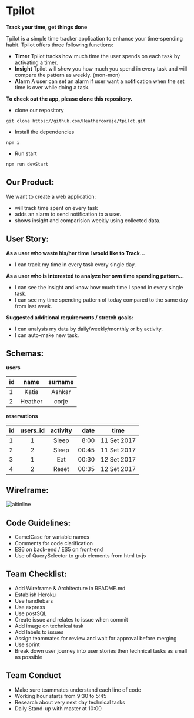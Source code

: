 # Tpilot
**Track your time, get things done**

Tpilot is a simple time tracker application to enhance your time-spending habit.
Tpilot offers three following functions:

+ **Timer** Tpilot tracks how much time the user spends on each task by activating a timer.
+ **Insight** Tpilot will show you how much you spend in every task and will compare the pattern as weekly. (mon-mon)
+ **Alarm** A user  can set an alarm if user want a notification when the set time is over while doing a task.

**To check out the app, please clone this repository.**
* clone our repository
```
git clone https://github.com/Heathercoraje/tpilot.git
```
* Install the dependencies
```
npm i
```
* Run start
```
npm run devStart
```

## Our Product:

We want to create a web application:
* will track time spent on every task
* adds an alarm to send notification to a user.
* shows insight and comparision weekly using collected data.

## User Story:

**As a user who waste his/her time I would like to Track...**
* I can track my time in every task every single day.

**As a user who is interested to analyze her own time spending pattern...**
* I can see the insight and know how much time I spend in every single task.
* I can see my time spending pattern of today compared to the same day from last week.

**Suggested additional requirements / stretch goals:**
* I can analysis my data by daily/weekly/monthly or by activity.
* I can auto-make new task.

## Schemas:
**users**

| id  |  name | surname |
| --- |:-----:|:-------:|
| 1 | Katia | Ashkar |
| 2 | Heather | corje |

**reservations**

| id  | users_id | activity | date | time |
| --- |:---------:|:------:| -------: | ----- |
| 1 | 1 | Sleep | 8:00 |11 Set 2017|
| 2 | 2 | Sleep | 00:45 |11 Set 2017|
| 3 | 1 | Eat | 00:30 |12 Set 2017|
| 4 | 2 | Reset | 00:35 |12 Set 2017|

## Wireframe:

![altinline](https://user-images.githubusercontent.com/26391874/30265328-81b3e602-96e4-11e7-87a6-821777c9a884.png)

## Code Guidelines:
* CamelCase for variable names
* Comments for code clarification
* ES6 on back-end / ES5 on front-end
* Use of QuerySelector to grab elements from html to js

## Team Checklist:
* Add Wireframe & Architecture in README.md
* Establish Heroku
* Use handlebars
* Use express
* Use postSQL
* Create issue and relates to issue when commit
* Add image on technical task
* Add labels to issues
* Assign teammates for review and wait for approval before merging
* Use sprint
* Break down user journey into user stories then technical tasks as small as possible

## Team Conduct
+ Make sure teammates understand each line of code
+ Working hour starts from 9:30 to 5:45
+ Research about very next day technical tasks
+ Daily Stand-up with master at 10:00
